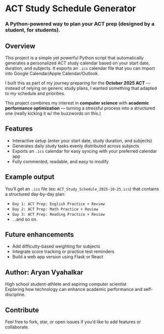 # ACT Study Schedule Generator

### A Python-powered way to plan your ACT prep (designed by a student, for students).

## Overview
This project is a simple yet powerful Python script that automatically generates a personalized ACT study calendar based on your start date, duration, and subjects. It exports an `.ics` calendar file that you can import into Google Calendar/Apple Calendar/Outlook.

I built this as part of my journey preparing for the **October 2025 ACT** — instead of relying on generic study plans, I wanted something that adapted to *my* schedule and priorities.  

This project combines my interest in **computer science** with **academic performance optimization** — turning a stressful process into a structured one (really kicking it w/ the buzzwords on this.)

## Features
- Interactive setup (enter your start date, study duration, and subjects)
- Generates daily study tasks evenly distributed across subjects
- Exports an `.ics` calendar for easy syncing with your preferred calendar app
- Fully commented, readable, and easy to modify


## Example output
You’ll get an `.ics` file (ex: `ACT_Study_Schedule_2025-10-25.ics`) that contains a structured day-by-day plan:
- `Day 1: ACT Prep: English Practice + Review`
- `Day 2: ACT Prep: Math Practice + Review`
- `Day 3: ACT Prep: Reading Practice + Review`
- …and so on.


## Future enhancements
- Add difficulty-based weighting for subjects
- Integrate score tracking or practice test reminders
- Build a web app version using Flask or React


## Author: Aryan Vyahalkar
High school student-athlete and aspiring computer scientist  
Exploring how technology can enhance academic performance and self-discipline.


## Contribute
Feel free to fork, star, or open issues if you’d like to add features or collaborate.

